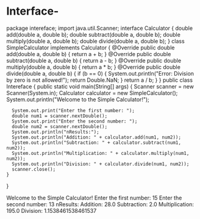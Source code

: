 # Interface-
package intereface;
import java.util.Scanner;
interface Calculator 
{
   double add(double a, double b);
   double subtract(double a, double b);
   double multiply(double a, double b);
   double divide(double a, double b);
}
class SimpleCalculator implements Calculator 
{
   @Override
   public double add(double a, double b)
{
   return a + b;
}
   @Override
   public double subtract(double a, double b) 
{
   return a - b;
}
   @Override
   public double multiply(double a, double b)
{
   return a * b;
}
   @Override
   public double divide(double a, double b)
   {
  if (b == 0)
{
   System.out.println("Error: Division by zero is not allowed!");
   return Double.NaN; 
}
return a / b;
  }
}
public class Intereface 
{
    public static void main(String[] args)
    {
      Scanner scanner = new Scanner(System.in);
      Calculator calculator = new SimpleCalculator();
      System.out.println("Welcome to the Simple Calculator!");

      System.out.print("Enter the first number: ");
      double num1 = scanner.nextDouble();
      System.out.print("Enter the second number: ");
      double num2 = scanner.nextDouble(); 
      System.out.println("nResults:");
      System.out.println("Addition: " + calculator.add(num1, num2));
      System.out.println("Subtraction: " + calculator.subtract(num1, num2));
      System.out.println("Multiplication: " + calculator.multiply(num1, num2));
      System.out.println("Division: " + calculator.divide(num1, num2));
      scanner.close();
    }
    
}

Welcome to the Simple Calculator!
Enter the first number: 15
Enter the second number: 13
nResults:
Addition: 28.0
Subtraction: 2.0
Multiplication: 195.0
Division: 1.1538461538461537

